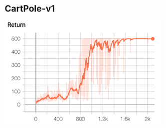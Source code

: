 # CartPole-v1

![dd](https://github.com/dykim1222/RL_Algorithms/blob/master/actor_critic/actor_critic_plot.png)

